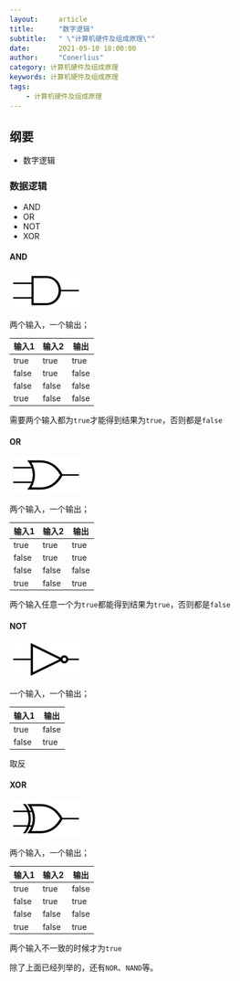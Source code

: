 ```yaml
---
layout:     article
title:      "数字逻辑"
subtitle:   " \"计算机硬件及组成原理\""
date:       2021-05-10 18:00:00
author:     "Conerlius"
category: 计算机硬件及组成原理
keywords: 计算机硬件及组成原理
tags:
    - 计算机硬件及组成原理
---
```


## 纲要

- 数字逻辑

### 数据逻辑

- AND
- OR
- NOT
- XOR

#### AND

![png](/images/book/Computer_hardware_and_composition_principle/and.png)

两个输入，一个输出；

|输入1|输入2|输出|
|--|--|--|
|true|true|true|
|false|true|false|
|false|false|false|
|true|false|false|

需要两个输入都为`true`才能得到结果为`true`，否则都是`false`

#### OR

![png](/images/book/Computer_hardware_and_composition_principle/or.png)

两个输入，一个输出；

|输入1|输入2|输出|
|--|--|--|
|true|true|true|
|false|true|true|
|false|false|false|
|true|false|true|

两个输入任意一个为`true`都能得到结果为`true`，否则都是`false`

#### NOT

![png](/images/book/Computer_hardware_and_composition_principle/not.png)

一个输入，一个输出；

|输入1|输出|
|--|--|
|true|false|
|false|true|

取反

#### XOR

![png](/images/book/Computer_hardware_and_composition_principle/xor.png)

两个输入，一个输出；

|输入1|输入2|输出|
|--|--|--|
|true|true|false|
|false|true|true|
|false|false|false|
|true|false|true|

两个输入不一致的时候才为`true`

除了上面已经列举的，还有`NOR`、`NAND`等。